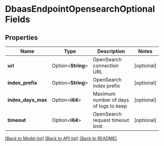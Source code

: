 # DbaasEndpointOpensearchOptionalFields

## Properties

Name | Type | Description | Notes
------------ | ------------- | ------------- | -------------
**url** | Option<**String**> | OpenSearch connection URL | [optional]
**index_prefix** | Option<**String**> | OpenSearch index prefix | [optional]
**index_days_max** | Option<**i64**> | Maximum number of days of logs to keep | [optional]
**timeout** | Option<**i64**> | OpenSearch request timeout limit | [optional]

[[Back to Model list]](../README.md#documentation-for-models) [[Back to API list]](../README.md#documentation-for-api-endpoints) [[Back to README]](../README.md)


